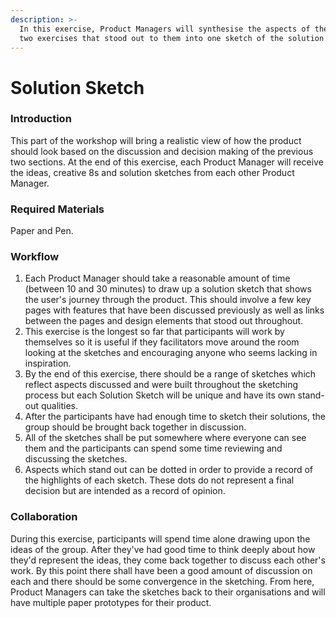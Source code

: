 ```yaml
---
description: >-
  In this exercise, Product Managers will synthesise the aspects of the previous
  two exercises that stood out to them into one sketch of the solution.
---
```


# Solution Sketch

### Introduction

This part of the workshop will bring a realistic view of how the product should look based on the discussion and decision making of the previous two sections. At the end of this exercise, each Product Manager will receive the ideas, creative 8s and solution sketches from each other Product Manager. 

### Required Materials

Paper and Pen.

### Workflow

1. Each Product Manager should take a reasonable amount of time \(between 10 and 30 minutes\) to draw up a solution sketch that shows the user's journey through the product. This should involve a few key pages with features that have been discussed previously as well as links between the pages and design elements that stood out throughout. 
2. This exercise is the longest so far that participants will work by themselves so it is useful if they facilitators move around the room looking at the sketches and encouraging anyone who seems lacking in inspiration. 
3. By the end of this exercise, there should be a range of sketches which reflect aspects discussed and were built throughout the sketching process but each Solution Sketch will be unique and have its own stand-out qualities. 
4. After the participants have had enough time to sketch their solutions, the group should be brought back together in discussion. 
5. All of the sketches shall be put somewhere where everyone can see them and the participants can spend some time reviewing and discussing the sketches. 
6. Aspects which stand out can be dotted in order to provide a record of the highlights of each sketch. These dots do not represent a final decision but are intended as a record of opinion.  

### Collaboration

During this exercise, participants will spend time alone drawing upon the ideas of the group. After they've had good time to think deeply about how they'd represent the ideas, they come back together to discuss each other's work. By this point there shall have been a good amount of discussion on each and there should be some convergence in the sketching. From here, Product Managers can take the sketches back to their organisations and will have multiple paper prototypes for their product. 

